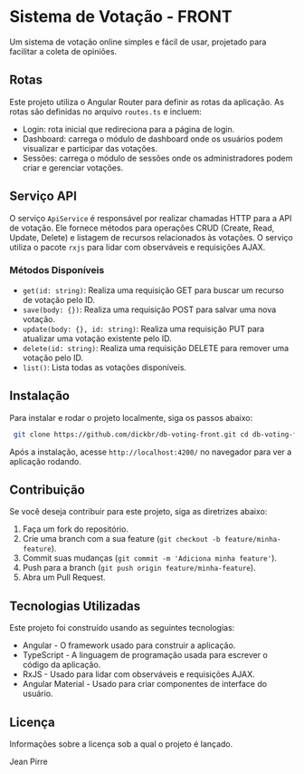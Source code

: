 # Sistema de Votação - FRONT

Um sistema de votação online simples e fácil de usar, projetado para facilitar a coleta de opiniões.

## Rotas

Este projeto utiliza o Angular Router para definir as rotas da aplicação. As rotas são definidas no arquivo `routes.ts` e incluem:

- Login: rota inicial que redireciona para a página de login.
- Dashboard: carrega o módulo de dashboard onde os usuários podem visualizar e participar das votações.
- Sessões: carrega o módulo de sessões onde os administradores podem criar e gerenciar votações.

## Serviço API

O serviço `ApiService` é responsável por realizar chamadas HTTP para a API de votação. Ele fornece métodos para operações CRUD (Create, Read, Update, Delete) e listagem de recursos relacionados às votações. O serviço utiliza o pacote `rxjs` para lidar com observáveis e requisições AJAX.

### Métodos Disponíveis

- `get(id: string)`: Realiza uma requisição GET para buscar um recurso de votação pelo ID.
- `save(body: {})`: Realiza uma requisição POST para salvar uma nova votação.
- `update(body: {}, id: string)`: Realiza uma requisição PUT para atualizar uma votação existente pelo ID.
- `delete(id: string)`: Realiza uma requisição DELETE para remover uma votação pelo ID.
- `list()`: Lista todas as votações disponíveis.

## Instalação

Para instalar e rodar o projeto localmente, siga os passos abaixo:

```bash
 git clone https://github.com/dickbr/db-voting-front.git cd db-voting-front npm install ng serve
 ```
Após a instalação, acesse `http://localhost:4200/` no navegador para ver a aplicação rodando.


## Contribuição

Se você deseja contribuir para este projeto, siga as diretrizes abaixo:

1. Faça um fork do repositório.
2. Crie uma branch com a sua feature (`git checkout -b feature/minha-feature`).
3. Commit suas mudanças (`git commit -m 'Adiciona minha feature'`).
4. Push para a branch (`git push origin feature/minha-feature`).
5. Abra um Pull Request.


## Tecnologias Utilizadas

Este projeto foi construído usando as seguintes tecnologias:

- Angular - O framework usado para construir a aplicação.
- TypeScript - A linguagem de programação usada para escrever o código da aplicação.
- RxJS - Usado para lidar com observáveis e requisições AJAX.
- Angular Material - Usado para criar componentes de interface do usuário.


## Licença

Informações sobre a licença sob a qual o projeto é lançado.


Jean Pirre 
